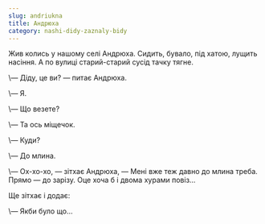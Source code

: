 ```yaml
---
slug: andriukna
title: Андрюха
category: nashi-didy-zaznaly-bidy
---
```

Жив колись у нашому селі Андрюха. Сидить, бувало, під хатою, лущить насіння. А по вулиці старий-старий сусід тачку тягне.

\— Діду, це ви? — питає Андрюха.

\— Я.

\— Що везете?

\— Та ось міщечок.

\— Куди?

\— До млина.

\— Ох-хо-хо, — зітхає Андрюха, — Мені вже теж давно до млина треба. Прямо — до зарізу. Оце хоча б і двома хурами повіз…

Ще зітхає і додає:

\— Якби було що…
